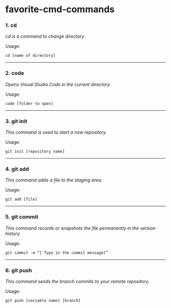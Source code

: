 # favorite-cmd-commands

### 1. cd

*cd is a command to change directory*
    
Usage: 

    cd [name of directory]    

***
### 2. code

*Opens Visual Studio Code in the current directory*

Usage: 

    code [folder to open]

***
### 3. git init

*This command is used to start a new repository.*

Usage: 
    
    git init [repository name]

***
### 4. git add

*This command adds a file to the staging area.*

Usage: 
    
    git add [file]

***
### 5. git commit

*This command records or snapshots the file permanently in the version history.*

Usage: 
    
    git commit -m “[ Type in the commit message]”

***
### 6. git push

*This command sends the branch commits to your remote repository.*

Usage: 
    
    git push [variable name] [branch]